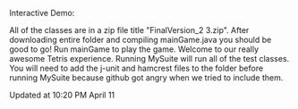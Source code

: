 Interactive Demo:

All of the classes are in a zip file title "FinalVersion_2 3.zip".  After downloading entire folder and compiling mainGame.java you should be good to go!  Run mainGame to play the game.  Welcome to our really awesome Tetris experience.  Running MySuite will run all of the test classes.  You will need to add the j-unit and hamcrest files to the folder before running MySuite because github got angry when we tried to include them.


Updated at 10:20 PM April 11
